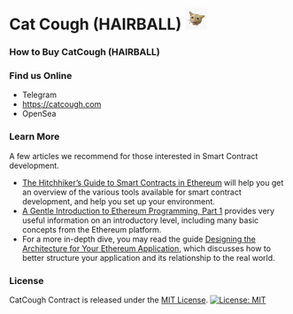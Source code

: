 
# Cat Cough (HAIRBALL) <img src="images/catcoughmain.jpg" alt="CatCough" height="40px">

### How to Buy CatCough (HAIRBALL)

### Find us Online

- Telegram
- https://catcough.com
- OpenSea

### Learn More

A few articles we recommend for those interested in Smart Contract development. 

* [The Hitchhiker’s Guide to Smart Contracts in Ethereum](https://blog.openzeppelin.com/the-hitchhikers-guide-to-smart-contracts-in-ethereum-848f08001f05) will help you get an overview of the various tools available for smart contract development, and help you set up your environment.
* [A Gentle Introduction to Ethereum Programming, Part 1](https://blog.openzeppelin.com/a-gentle-introduction-to-ethereum-programming-part-1-783cc7796094) provides very useful information on an introductory level, including many basic concepts from the Ethereum platform.
* For a more in-depth dive, you may read the guide [Designing the Architecture for Your Ethereum Application](https://blog.openzeppelin.com/designing-the-architecture-for-your-ethereum-application-9cec086f8317), which discusses how to better structure your application and its relationship to the real world.

### License

CatCough Contract is released under the [MIT License](LICENSE).
[![License: MIT](https://img.shields.io/badge/License-MIT-yellow.svg)](https://opensource.org/licenses/MIT)
